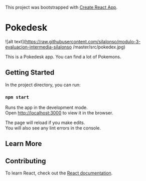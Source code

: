 This project was bootstrapped with [Create React App](https://github.com/facebook/create-react-app).

# Pokedesk

![alt text](https://raw.githubusercontent.com/silalonso/modulo-3-evaluacion-intermedia-silalonso
/master/src/pokedex.jpg)

This is a Pokedesk app.
You can find a lot of Pokemons.

## Getting Started

In the project directory, you can run:

### `npm start`

Runs the app in the development mode.<br />
Open [http://localhost:3000](http://localhost:3000) to view it in the browser.

The page will reload if you make edits.<br />
You will also see any lint errors in the console.

## Learn More

## Contributing

To learn React, check out the [React documentation](https://reactjs.org/).
